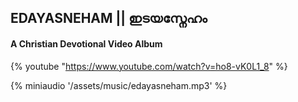 ## EDAYASNEHAM || ഇടയസ്നേഹം

#### A Christian Devotional Video Album

 {% youtube "https://www.youtube.com/watch?v=ho8-vK0L1_8" %}

{% miniaudio '/assets/music/edayasneham.mp3' %}


